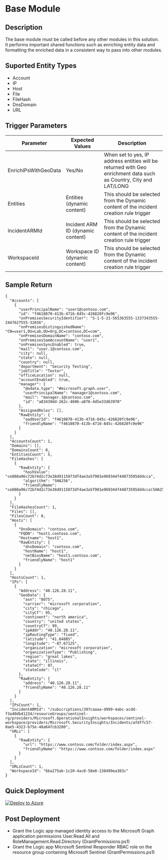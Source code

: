 # Base Module

## Description
The base module must be called before any other modules in this solution.  It performs important shared functions such as enriching entity data and formatting the enriched data in a consistent way to pass into other modules.

## Suported Entity Types
* Account
* IP
* Host
* File
* FileHash
* DnsDomain
* URL

## Trigger Parameters

|Parameter|Expected Values|Description|
|---|---|---|
|EnrichIPsWithGeoData|Yes/No|When set to yes, IP address entities will be returned with Geo enrichment data such as Country, City and LAT/LONG|
|Entities|Entities (dynamic content)|This should be selected from the Dynamic content of the incident creation rule trigger|
|IncidentARMId|Incident ARM ID (dynamic content)|This should be selected from the Dynamic content of the incident creation rule trigger|
|WorkspaceId|Workspace ID (dynamic content)|This should be selected from the Dynamic content of the incident creation rule trigger|

## Sample Return

```
{
  "Accounts": [
    {
      "userPrincipalName": "user1@contoso.com",
      "id": "f4610870-413b-4716-845c-426820fc9e96",
      "onPremisesSecurityIdentifier": "S-1-5-21-565363555-1337343555-2447627555-32656",
      "onPremisesDistinguishedName": "CN=user1,OU=Lab,OU=Org,DC=contoso,DC=com",
      "onPremisesDomainName": "contoso.com",
      "onPremisesSamAccountName": "user1",
      "onPremisesSyncEnabled": true,
      "mail": "user.1@contoso.com",
      "city": null,
      "state": null,
      "country": null,
      "department": "Security Testing",
      "jobTitle": "Tester",
      "officeLocation": null,
      "accountEnabled": true,
      "manager": {
        "@odata.type": "#microsoft.graph.user",
        "userPrincipalName": "manager1@contoso.com",
        "mail": "manager.1@contoso.com",
        "id": "a83439dd-262c-4606-a076-4d5e33d63970"
      },
      "AssignedRoles": [],
      "RawEntity": {
        "aadUserId": "f4610870-413b-4716-845c-426820fc9e96",
        "friendlyName": "f4610870-413b-4716-845c-426820fc9e96"
      }
    }
  ],
  "AccountsCount": 1,
  "Domains": [],
  "DomainsCount": 0,
  "EntitiesCount": 5,
  "FileHashes": [
    {
      "RawEntity": {
        "hashValue": "ce808a96c72b74d2c73e38d9115873df4ae3a5f901e969344f44873595dd4cca",
        "algorithm": "SHA256",
        "friendlyName": "ce808a96c72b74d2c73e38d9115873df4ae3a5f901e969344f44873595dd4cca(SHA256)"
      }
    }
  ],
  "FileHashesCount": 1,
  "Files": [],
  "FilesCount": 0,
  "Hosts": [
    {
      "DnsDomain": "contoso.com",
      "FQDN": "host1.contoso.com",
      "Hostname": "host1",
      "RawEntity": {
        "dnsDomain": "contoso.com",
        "hostName": "host1",
        "netBiosName": "host1.contoso.com",
        "friendlyName": "host1"
      }
    }
  ],
  "HostsCount": 1,
  "IPs": [
    {
      "Address": "40.126.28.11",
      "GeoData": {
        "asn": "8075",
        "carrier": "microsoft corporation",
        "city": "chicago",
        "cityCf": 95,
        "continent": "north america",
        "country": "united states",
        "countryCf": 99,
        "ipAddr": "40.126.28.11",
        "ipRoutingType": "fixed",
        "latitude": "41.84885",
        "longitude": "-87.67125",
        "organization": "microsoft corporation",
        "organizationType": "Publishing",
        "region": "great lakes",
        "state": "illinois",
        "stateCf": 97,
        "stateCode": "il"
      },
      "RawEntity": {
        "address": "40.126.28.11",
        "friendlyName": "40.126.28.11"
      }
    }
  ],
  "IPsCount": 1,
  "IncidentARMId": "/subscriptions/397caaaa-d999-4abc-acdd-f3a40db41234/resourceGroups/sentinel-rg/providers/Microsoft.OperationalInsights/workspaces/sentinel-workspace/providers/Microsoft.SecurityInsights/Incidents/afdffc57-0ae5-4323-b75e-48a64fcb3280",
  "URLs": [
    {
      "RawEntity": {
        "url": "https://www.contoso.com/folder/index.aspx",
        "friendlyName": "https://www.contoso.com/folder/index.aspx"
      }
    }
  ],
  "URLsCount": 1,
  "WorkspaceId": "6ba275ab-1c20-4ac0-58e8-138499ea383c"
}
```

## Quick Deployment

[![Deploy to Azure](https://aka.ms/deploytoazurebutton)](https://portal.azure.com/#create/Microsoft.Template/uri/https%3A%2F%2Fraw.githubusercontent.com%2Fbriandelmsft%2FSentinelAutomationModules%2Fmain%2FModules%2FBaseModule%2Fazuredeploy.json)

## Post Deployment

* Grant the Logic app managed identity access to the Microsoft Graph application permissions User.Read.All and RoleManagement.Read.Directory (GrantPermissions.ps1)
* Grant the Logic app Microsoft Sentinel Responder RBAC role on the resource group containing Microsoft Sentinel (GrantPermissions.ps1)
